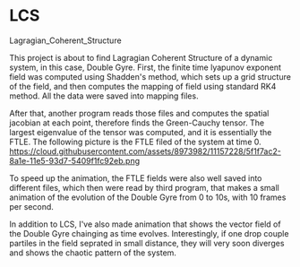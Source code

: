 # LCS
Lagragian_Coherent_Structure

This project is about to find Lagragian Coherent Structure of a dynamic system, in this case, Double Gyre. 
First, the finite time lyapunov exponent field was computed using Shadden's method, which sets up a grid 
structure of the field, and then computes the mapping of field using standard RK4 method. All the data were
saved into mapping files.

After that, another program reads those files and computes the spatial jacobian at each point, therefore finds
the Green-Cauchy tensor. The largest eigenvalue of the tensor was computed, and it is essentially the FTLE. 
The following picture is the FTLE filed of the system at time 0.
https://cloud.githubusercontent.com/assets/8973982/11157228/5f1f7ac2-8a1e-11e5-93d7-5409f1fc92eb.png

To speed up the animation, the FTLE fields were also well saved into different files, which then were read by 
third program, that makes a small animation of the evolution of the Double Gyre from 0 to 10s, with 10 frames
per second.

In addition to LCS, I've also made animation that shows the vector field of the Double Gyre chainging as time
evolves. Interestingly, if one drop couple partiles in the field seprated in small distance, they will very
soon diverges and shows the chaotic pattern of the system.
